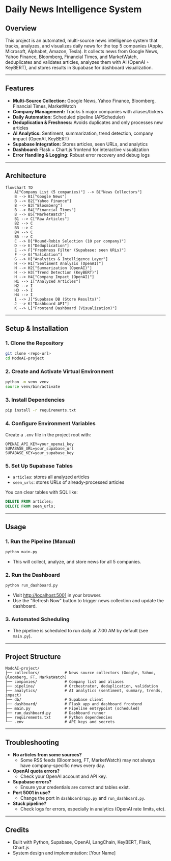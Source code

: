 # Daily News Intelligence System

## Overview

This project is an automated, multi-source news intelligence system that tracks, analyzes, and visualizes daily news for the top 5 companies (Apple, Microsoft, Alphabet, Amazon, Tesla). It collects news from Google News, Yahoo Finance, Bloomberg, Financial Times, and MarketWatch, deduplicates and validates articles, analyzes them with AI (OpenAI + KeyBERT), and stores results in Supabase for dashboard visualization.

---

## Features
- **Multi-Source Collection:** Google News, Yahoo Finance, Bloomberg, Financial Times, MarketWatch
- **Company Management:** Tracks 5 major companies with aliases/tickers
- **Daily Automation:** Scheduled pipeline (APScheduler)
- **Deduplication & Freshness:** Avoids duplicates and only processes new articles
- **AI Analytics:** Sentiment, summarization, trend detection, company impact (OpenAI, KeyBERT)
- **Supabase Integration:** Stores articles, seen URLs, and analytics
- **Dashboard:** Flask + Chart.js frontend for interactive visualization
- **Error Handling & Logging:** Robust error recovery and debug logs

---

## Architecture

```mermaid
flowchart TD
    A["Company List (5 companies)"] --> B["News Collectors"]
    B --> B1["Google News"]
    B --> B2["Yahoo Finance"]
    B --> B3["Bloomberg"]
    B --> B4["Financial Times"]
    B --> B5["MarketWatch"]
    B1 --> C["Raw Articles"]
    B2 --> C
    B3 --> C
    B4 --> C
    B5 --> C
    C --> D["Round-Robin Selection (10 per company)"]
    D --> E["Deduplication"]
    E --> F["Freshness Filter (Supabase: seen URLs)"]
    F --> G["Validation"]
    G --> H["Analytics & Intelligence Layer"]
    H --> H1["Sentiment Analysis (OpenAI)"]
    H --> H2["Summarization (OpenAI)"]
    H --> H3["Trend Detection (KeyBERT)"]
    H --> H4["Company Impact (OpenAI)"]
    H1 --> I["Analyzed Articles"]
    H2 --> I
    H3 --> I
    H4 --> I
    I --> J["Supabase DB (Store Results)"]
    J --> K["Dashboard API"]
    K --> L["Frontend Dashboard (Visualization)"]
```

---

## Setup & Installation

### 1. Clone the Repository
```bash
git clone <repo-url>
cd ModoAI-project
```

### 2. Create and Activate Virtual Environment
```bash
python -m venv venv
source venv/bin/activate
```

### 3. Install Dependencies
```bash
pip install -r requirements.txt
```

### 4. Configure Environment Variables
Create a `.env` file in the project root with:
```
OPENAI_API_KEY=your_openai_key
SUPABASE_URL=your_supabase_url
SUPABASE_KEY=your_supabase_key
```

### 5. Set Up Supabase Tables
- `articles`: stores all analyzed articles
- `seen_urls`: stores URLs of already-processed articles

You can clear tables with SQL like:
```sql
DELETE FROM articles;
DELETE FROM seen_urls;
```

---

## Usage

### 1. Run the Pipeline (Manual)
```bash
python main.py
```
- This will collect, analyze, and store news for all 5 companies.

### 2. Run the Dashboard
```bash
python run_dashboard.py
```
- Visit [http://localhost:5001](http://localhost:5001) in your browser.
- Use the "Refresh Now" button to trigger news collection and update the dashboard.

### 3. Automated Scheduling
- The pipeline is scheduled to run daily at 7:00 AM by default (see `main.py`).

---

## Project Structure

```
ModoAI-project/
├── collectors/           # News source collectors (Google, Yahoo, Bloomberg, FT, MarketWatch)
├── companies/            # Company list and aliases
├── pipeline/             # Orchestrator, deduplication, validation
├── analytics/            # AI analytics (sentiment, summary, trends, impact)
├── db/                   # Supabase client
├── dashboard/            # Flask app and dashboard frontend
├── main.py               # Pipeline entrypoint (scheduled)
├── run_dashboard.py      # Dashboard runner
├── requirements.txt      # Python dependencies
└── .env                  # API keys and secrets
```

---

## Troubleshooting

- **No articles from some sources?**
  - Some RSS feeds (Bloomberg, FT, MarketWatch) may not always have company-specific news every day.
- **OpenAI quota errors?**
  - Check your OpenAI account and API key.
- **Supabase errors?**
  - Ensure your credentials are correct and tables exist.
- **Port 5001 in use?**
  - Change the port in `dashboard/app.py` and `run_dashboard.py`.
- **Stuck pipeline?**
  - Check logs for errors, especially in analytics (OpenAI rate limits, etc).

---

## Credits
- Built with Python, Supabase, OpenAI, LangChain, KeyBERT, Flask, Chart.js
- System design and implementation: [Your Name] 